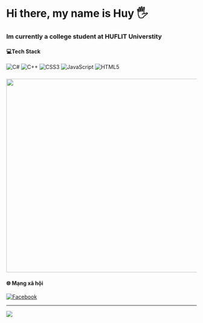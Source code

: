 # Hi there, my name is Huy 🖐
### Im currently a college student at HUFLIT Universtity


#### 💻Tech Stack
![C#](https://img.shields.io/badge/c%23-%23239120.svg?style=for-the-badge&logo=c-sharp&logoColor=white) ![C++](https://img.shields.io/badge/c++-%2300599C.svg?style=for-the-badge&logo=c%2B%2B&logoColor=white) ![CSS3](https://img.shields.io/badge/css3-%231572B6.svg?style=for-the-badge&logo=css3&logoColor=white) ![JavaScript](https://img.shields.io/badge/javascript-%23323330.svg?style=for-the-badge&logo=javascript&logoColor=%23F7DF1E) ![HTML5](https://img.shields.io/badge/html5-%23E34F26.svg?style=for-the-badge&logo=html5&logoColor=white)


### 
<img src="https://i.pinimg.com/originals/cf/d1/2b/cfd12b4629e6606420e7719270d653ba.jpg" width="512px"/>

#### 🌐 Mạng xã hội
[![Facebook](https://img.shields.io/badge/Facebook-%231877F2.svg?logo=Facebook&logoColor=white)](https://facebook.com/iamhuyy0502)

---
[![](https://visitcount.itsvg.in/api?id=hyuzz1&icon=0&color=0)](https://visitcount.itsvg.in)
